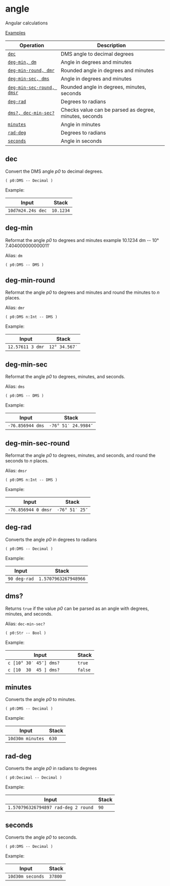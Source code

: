 <!-- Document generated by "gen-doc"; DO NOT EDIT -->
# angle

Angular calculations

[Examples](../examples/angle.md)

| Operation                                | Description
|------------------------------------------|---------------
| [`dec`](#dec)                            | DMS angle to decimal degrees
| [`deg-min, dm`](#deg-min)                | Angle in degrees and minutes
| [`deg-min-round, dmr`](#deg-min-round)   | Rounded angle in degrees and minutes
| [`deg-min-sec, dms`](#deg-min-sec)       | Angle in degrees and minutes
| [`deg-min-sec-round, dmsr`](#deg-min-sec-round) | Rounded angle in degrees, minutes, seconds
| [`deg-rad`](#deg-rad)                    | Degrees to radians
| [`dms?, dec-min-sec?`](#dms?)            | Checks value can be parsed as degree, minutes, seconds
| [`minutes`](#minutes)                    | Angle in minutes
| [`rad-deg`](#rad-deg)                    | Degrees to radians
| [`seconds`](#seconds)                    | Angle in seconds


## dec

Convert the DMS angle *p0* to decimal degrees.

```
( p0:DMS -- Decimal )
```

Example:

<!-- test: dec -->

| Input             | Stack
|-------------------|---------------
| `10d7m24.24s dec` | `10.1234`

## deg-min

Reformat the angle *p0* to degrees and minutes
example
10.1234 dm -- 10° 7.404000000000011′

Alias: `dm`

```
( p0:DMS -- DMS )
```


## deg-min-round

Reformat the angle *p0* to degrees and minutes and round the minutes to
*n* places.

Alias: `dmr`

```
( p0:DMS n:Int -- DMS )
```

Example:

<!-- test: deg-min-round -->

| Input            | Stack
|------------------|---------------
| `12.57611 3 dmr` | `12° 34.567′`

## deg-min-sec

Reformat the angle *p0* to degrees, minutes, and seconds.

Alias: `dms`

```
( p0:DMS -- DMS )
```

Example:

<!-- test: deg-min-sec -->

| Input            | Stack
|------------------|---------------
| `-76.856944 dms` | `-76° 51′ 24.9984″`

## deg-min-sec-round

Reformat the angle *p0* to degrees, minutes, and seconds, and round the
seconds to *n* places.

Alias: `dmsr`

```
( p0:DMS n:Int -- DMS )
```

Example:

<!-- test: deg-min-sec-round -->

| Input               | Stack
|---------------------|---------------
| `-76.856944 0 dmsr` | `-76° 51′ 25″`

## deg-rad

Converts the angle *p0* in degrees to radians

```
( p0:DMS -- Decimal )
```

Example:

<!-- test: deg-rad -->

| Input        | Stack
|--------------|---------------
| `90 deg-rad` | `1.5707963267948966`

## dms?

Returns `true` if the value *p0* can be parsed as an angle with degrees,
minutes, and seconds.

Alias: `dec-min-sec?`

```
( p0:Str -- Bool )
```

Example:

<!-- test: dms? -->

| Input                       | Stack
|-----------------------------|---------------
| `c [10° 30′ 45″] dms?     ` | `true`
| `c [10  30  45 ] dms?     ` | `false`

## minutes

Converts the angle *p0* to minutes.

```
( p0:DMS -- Decimal )
```

Example:

<!-- test: minutes -->

| Input            | Stack
|------------------|---------------
| `10d30m minutes` | `630`

## rad-deg

Converts the angle *p0* in radians to degrees

```
( p0:Decimal -- Decimal )
```

Example:

<!-- test: rad-deg -->

| Input                               | Stack
|-------------------------------------|---------------
| `1.570796326794897 rad-deg 2 round` | `90`

## seconds

Converts the angle *p0* to seconds.

```
( p0:DMS -- Decimal )
```

Example:

<!-- test: seconds -->

| Input            | Stack
|------------------|---------------
| `10d30m seconds` | `37800`
